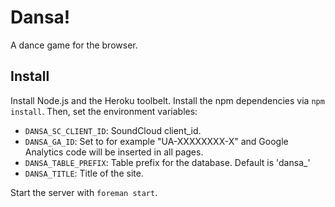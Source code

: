 # Dansa!

A dance game for the browser.

## Install

Install Node.js and the Heroku toolbelt. Install the npm dependencies via ```npm install```. Then, set the environment variables:

 * ```DANSA_SC_CLIENT_ID```: SoundCloud client_id.
 * ```DANSA_GA_ID```: Set to for example "UA-XXXXXXXX-X" and Google Analytics code will be inserted in all pages.
 * ```DANSA_TABLE_PREFIX```: Table prefix for the database. Default is 'dansa_'
 * ```DANSA_TITLE```: Title of the site.

Start the server with ```foreman start```.